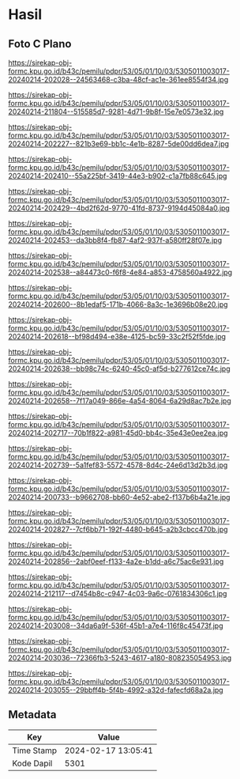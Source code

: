 # Hasil

## Foto C Plano

https://sirekap-obj-formc.kpu.go.id/b43c/pemilu/pdpr/53/05/01/10/03/5305011003017-20240214-202028--24563468-c3ba-48cf-ac1e-361ee8554f34.jpg

https://sirekap-obj-formc.kpu.go.id/b43c/pemilu/pdpr/53/05/01/10/03/5305011003017-20240214-211804--515585d7-9281-4d71-9b8f-15e7e0573e32.jpg

https://sirekap-obj-formc.kpu.go.id/b43c/pemilu/pdpr/53/05/01/10/03/5305011003017-20240214-202227--821b3e69-bb1c-4e1b-8287-5de00dd6dea7.jpg

https://sirekap-obj-formc.kpu.go.id/b43c/pemilu/pdpr/53/05/01/10/03/5305011003017-20240214-202410--55a225bf-3419-44e3-b902-c1a7fb88c645.jpg

https://sirekap-obj-formc.kpu.go.id/b43c/pemilu/pdpr/53/05/01/10/03/5305011003017-20240214-202429--4bd2f62d-9770-41fd-8737-9194d45084a0.jpg

https://sirekap-obj-formc.kpu.go.id/b43c/pemilu/pdpr/53/05/01/10/03/5305011003017-20240214-202453--da3bb8f4-fb87-4af2-937f-a580ff28f07e.jpg

https://sirekap-obj-formc.kpu.go.id/b43c/pemilu/pdpr/53/05/01/10/03/5305011003017-20240214-202538--a84473c0-f6f8-4e84-a853-4758560a4922.jpg

https://sirekap-obj-formc.kpu.go.id/b43c/pemilu/pdpr/53/05/01/10/03/5305011003017-20240214-202600--8b1edaf5-171b-4066-8a3c-1e3696b08e20.jpg

https://sirekap-obj-formc.kpu.go.id/b43c/pemilu/pdpr/53/05/01/10/03/5305011003017-20240214-202618--bf98d494-e38e-4125-bc59-33c2f52f5fde.jpg

https://sirekap-obj-formc.kpu.go.id/b43c/pemilu/pdpr/53/05/01/10/03/5305011003017-20240214-202638--bb98c74c-6240-45c0-af5d-b277612ce74c.jpg

https://sirekap-obj-formc.kpu.go.id/b43c/pemilu/pdpr/53/05/01/10/03/5305011003017-20240214-202658--7f17a049-866e-4a54-8064-6a29d8ac7b2e.jpg

https://sirekap-obj-formc.kpu.go.id/b43c/pemilu/pdpr/53/05/01/10/03/5305011003017-20240214-202717--70b1f822-a981-45d0-bb4c-35e43e0ee2ea.jpg

https://sirekap-obj-formc.kpu.go.id/b43c/pemilu/pdpr/53/05/01/10/03/5305011003017-20240214-202739--5a1fef83-5572-4578-8d4c-24e6d13d2b3d.jpg

https://sirekap-obj-formc.kpu.go.id/b43c/pemilu/pdpr/53/05/01/10/03/5305011003017-20240214-200733--b9662708-bb60-4e52-abe2-f137b6b4a21e.jpg

https://sirekap-obj-formc.kpu.go.id/b43c/pemilu/pdpr/53/05/01/10/03/5305011003017-20240214-202827--7cf6bb71-192f-4480-b645-a2b3cbcc470b.jpg

https://sirekap-obj-formc.kpu.go.id/b43c/pemilu/pdpr/53/05/01/10/03/5305011003017-20240214-202856--2abf0eef-f133-4a2e-b1dd-a6c75ac6e931.jpg

https://sirekap-obj-formc.kpu.go.id/b43c/pemilu/pdpr/53/05/01/10/03/5305011003017-20240214-212117--d7454b8c-c947-4c03-9a6c-0761834306c1.jpg

https://sirekap-obj-formc.kpu.go.id/b43c/pemilu/pdpr/53/05/01/10/03/5305011003017-20240214-203008--34da6a9f-536f-45b1-a7e4-116f8c45473f.jpg

https://sirekap-obj-formc.kpu.go.id/b43c/pemilu/pdpr/53/05/01/10/03/5305011003017-20240214-203036--72366fb3-5243-4617-a180-808235054953.jpg

https://sirekap-obj-formc.kpu.go.id/b43c/pemilu/pdpr/53/05/01/10/03/5305011003017-20240214-203055--29bbff4b-5f4b-4992-a32d-fafecfd68a2a.jpg


## Metadata

| Key        | Value               |
| ---------- | ------------------- |
| Time Stamp | 2024-02-17 13:05:41 |
| Kode Dapil | 5301                |



